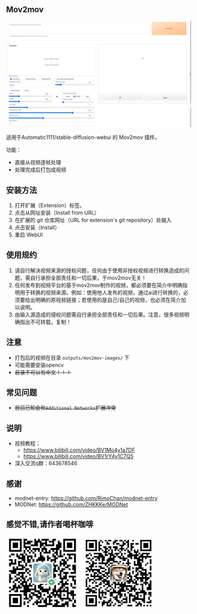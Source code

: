 ## Mov2mov

![img.png](images/2.jpg)

适用于Automatic1111/stable-diffusion-webui 的 Mov2mov 插件。

功能：
- 直接从视频逐帧处理
- 处理完成后打包成视频


## 安装方法

1. 打开扩展（Extension）标签。
2. 点击从网址安装（Install from URL）
3. 在扩展的 git 仓库网址（URL for extension's git repository）处输入 
4. 点击安装（Install）
5. 重启 WebUI

## 使用规约

1. 请自行解决视频来源的授权问题，任何由于使用非授权视频进行转换造成的问题，需自行承担全部责任和一切后果，于mov2mov无关！
2. 任何发布到视频平台的基于mov2mov制作的视频，都必须要在简介中明确指明用于转换的视频来源。例如：使用他人发布的视频，通过ai进行转换的，必须要给出明确的原视频链接；若使用的是自己/自己的视频，也必须在简介加以说明。
3. 由输入源造成的侵权问题需自行承担全部责任和一切后果。注意，很多视频明确指出不可转载，复制！

## 注意

- 打包后的视频在目录 `outputs/mov2mov-images/` 下
- 可能需要安装opencv
- ~~目录不可以有中文！！！~~

## 常见问题

- ~~目前已知会和`Additional Networks`扩展冲突~~

## 说明
- 视频教程：
  - https://www.bilibili.com/video/BV1Mo4y1a7DF
  - https://www.bilibili.com/video/BV1rY4y1C7Q5
- 深入交流q群：643678546

## 感谢

- modnet-entry: https://github.com/RimoChan/modnet-entry
- MODNet: https://github.com/ZHKKKe/MODNet


## 感觉不错,请作者喝杯咖啡


<img src="images/wechat.png"  height="200" width="200">
<img src="images/alipay.png"  height="200" width="200">
